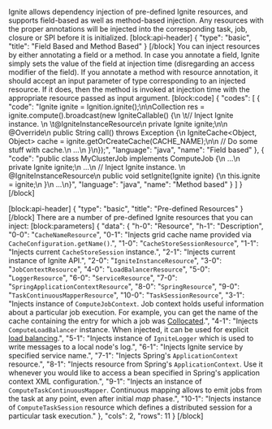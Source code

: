 Ignite allows dependency injection of pre-defined Ignite resources, and supports field-based as well as method-based injection. Any resources with the proper annotations will be injected into the corresponding task, job, closure or SPI before it is initialized.
[block:api-header]
{
  "type": "basic",
  "title": "Field Based and Method Based"
}
[/block]
You can inject resources by either annotating a field or a method. In case you annotate a field, Ignite simply sets the value of the field at injection time (disregarding an access modifier of the field). If you annotate a method with resource annotation, it should accept an input parameter of type corresponding to an injected resource. If it does, then the method is invoked at injection time with the appropriate resource passed as input argument.
[block:code]
{
  "codes": [
    {
      "code": "Ignite ignite = Ignition.ignite();\n\nCollection<String> res = ignite.compute().broadcast(new IgniteCallable<String>() {\n  \t// Inject Ignite instance.  \n  \t@IgniteInstanceResource\n    private Ignite ignite;\n\n    @Override\n    public String call() throws Exception {\n        IgniteCache<Object, Object> cache = ignite.getOrCreateCache(CACHE_NAME);\n\n        // Do some stuff with cache.\n        ...\n    }\n});",
      "language": "java",
      "name": "Field based"
    },
    {
      "code": "public class MyClusterJob implements ComputeJob {\n    ...\n    private Ignite ignite;\n    ...\n    // Inject Ignite instance.  \n    @IgniteInstanceResource\n    public void setIgnite(Ignite ignite) {\n        this.ignite = ignite;\n    }\n    ...\n}",
      "language": "java",
      "name": "Method based"
    }
  ]
}
[/block]

[block:api-header]
{
  "type": "basic",
  "title": "Pre-defined Resources"
}
[/block]
There are a number of pre-defined Ignite resources that you can inject:
[block:parameters]
{
  "data": {
    "h-0": "Resource",
    "h-1": "Description",
    "0-0": "`CacheNameResource`",
    "0-1": "Injects grid cache name provided via `CacheConfiguration.getName()`.",
    "1-0": "`CacheStoreSessionResource`",
    "1-1": "Injects current `CacheStoreSession` instance.",
    "2-1": "Injects current instance of Ignite API.",
    "2-0": "`IgniteInstanceResource`",
    "3-0": "`JobContextResource`",
    "4-0": "`LoadBalancerResource`",
    "5-0": "`LoggerResource`",
    "6-0": "`ServiceResource`",
    "7-0": "`SpringApplicationContextResource`",
    "8-0": "`SpringResource`",
    "9-0": "`TaskContinuousMapperResource`",
    "10-0": "`TaskSessionResource`",
    "3-1": "Injects instance of `ComputeJobContext`. Job context holds useful information about a particular job execution. For example, you can get the name of the cache containing the entry for which a job was [Collocated](doc:collocate-compute-and-data).",
    "4-1": "Injects `ComputeLoadBalancer` instance. When injected, it can be used for explicit [load balancing](doc:load-balancing).",
    "5-1": "Injects instance of `IgniteLogger` which is used to write messages to a local node's log.",
    "6-1": "Injects Ignite service by specified service name.",
    "7-1": "Injects Spring's `ApplicationContext` resource.",
    "8-1": "Injects resource from Spring's `ApplicationContext`. Use it whenever you would like to access a bean specified in Spring's application context  XML configuration.",
    "9-1": "Injects an instance of `ComputeTaskContinuousMapper`. Continuous mapping allows to emit jobs from the task at any point, even after initial *map* phase.",
    "10-1": "Injects instance of `ComputeTaskSession` resource which defines a distributed session for a particular task execution."
  },
  "cols": 2,
  "rows": 11
}
[/block]